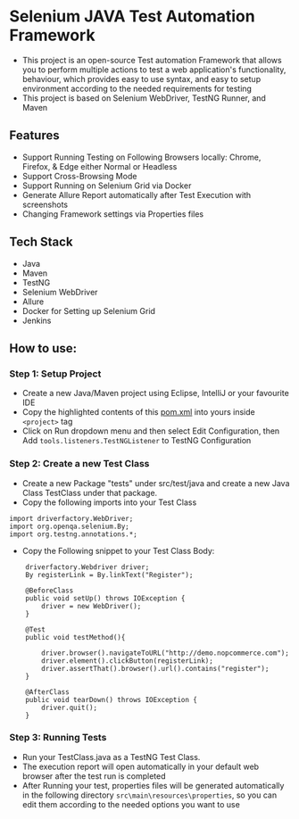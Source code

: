 # Selenium JAVA Test Automation Framework
- This project is an open-source Test automation Framework that allows you to perform multiple actions to test a web application's functionality, behaviour, 
which provides easy to use syntax, and easy to setup environment according to the needed requirements for testing
- This project is based on Selenium WebDriver, TestNG Runner, and Maven


## Features
- Support Running Testing on Following Browsers locally: Chrome, Firefox, & Edge either Normal or Headless
- Support Cross-Browsing Mode
- Support Running on Selenium Grid via Docker 
- Generate Allure Report automatically after Test Execution with screenshots
- Changing Framework settings via Properties files

## Tech Stack
- Java
- Maven
- TestNG
- Selenium WebDriver
- Allure
- Docker for Setting up Selenium Grid
- Jenkins

## How to use:

### Step 1: Setup Project
- Create a new Java/Maven project using Eclipse, IntelliJ or your favourite IDE
- Copy the highlighted contents of this [pom.xml](https://github.com/mohammedtaher95/testJARProject/blob/9905f207dfa95ce1d44b92cc574ead9852064d10/pom.xml#L15-L126) into yours inside `<project>` tag
- Click on Run dropdown menu and then select Edit Configuration, then Add `tools.listeners.TestNGListener` to TestNG Configuration


### Step 2: Create a new Test Class
- Create a new Package "tests" under src/test/java and create a new Java Class TestClass under that package.
- Copy the following imports into your Test Class
```
import driverfactory.WebDriver;
import org.openqa.selenium.By;
import org.testng.annotations.*;
```
- Copy the Following snippet to your Test Class Body:
```
    driverfactory.Webdriver driver;
    By registerLink = By.linkText("Register");

    @BeforeClass
    public void setUp() throws IOException {
        driver = new WebDriver();
    }

    @Test
    public void testMethod(){

        driver.browser().navigateToURL("http://demo.nopcommerce.com");
        driver.element().clickButton(registerLink);
        driver.assertThat().browser().url().contains("register");
    }

    @AfterClass
    public void tearDown() throws IOException {
        driver.quit();
    }
```
  
### Step 3: Running Tests
- Run your TestClass.java as a TestNG Test Class.
- The execution report will open automatically in your default web browser after the test run is completed
- After Running your test, properties files will be generated automatically in the following directory
  `src\main\resources\properties`, so you can edit them according to the needed options you want to use
